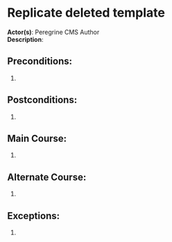 # Replicate deleted template

**Actor(s)**: Peregrine CMS Author  
**Description**: 

## Preconditions:
1. 

## Postconditions:
1. 


## Main Course:
1. 

## Alternate Course:
1. 

## Exceptions:
1. 